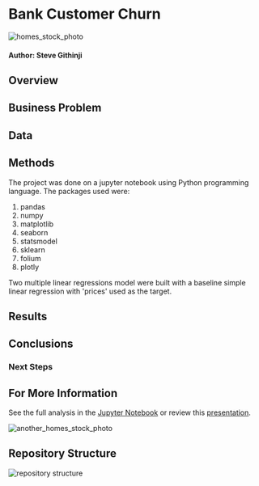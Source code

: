 # Bank Customer Churn

![homes_stock_photo](images/)

#### Author: Steve Githinji

## Overview




## Business Problem




## Data




## Methods
The project was done on a jupyter notebook using Python programming language. 
The packages used were:
1. pandas
2. numpy
3. matplotlib
4. seaborn
5. statsmodel
6. sklearn
7. folium
8. plotly

Two multiple linear regressions model were built with a baseline simple linear regression with 'prices' used as the target.

## Results



## Conclusions




### Next Steps





## For More Information

See the full analysis in the [Jupyter Notebook]() or review this [presentation]().


![another_homes_stock_photo](images/sale.jpg)


## Repository Structure

![repository structure](images/)




